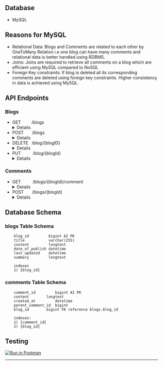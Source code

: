 ## Database
- MySQL
## Reasons for MySQL
- Relational Data: Blogs and Comments are related to each other by OneToMany Relation i.e one blog can
  have many comments and relational data is better handled using RDBMS.
- Joins: Joins are required to retrieve all comments on a blog which are efficient using MySQL compared to NoSQL
- Foreign Key constraints: If blog is deleted all its corresponding comments are deleted using foreign key constraints. Higher
  consistency in data is achieved using MySQL.
## API Endpoints
### Blogs
- GET &nbsp;&nbsp;&nbsp;&nbsp;&nbsp;&nbsp;&nbsp; /blogs
  <details>
       <summary>Details</summary>
       <p>
            <b>Action</b><br/>
            fetches all the blogs from database
       </p>
  </details>
- POST &nbsp;&nbsp;&nbsp;&nbsp;&nbsp; /blogs
  <details>
       <summary>Details</summary>
       <p>
            <b>RequestBody</b><br/>
            <pre>
                {
                    "title":"Title of the blog(required)",
                    "content":"Content of the blog(required)",
                    "summary":"key highlights of the blog(optional)"
                }
            </pre>
            <b>Action</b><br/>
            Adds a blog to database
        </p>
  </details>
- DELETE &nbsp; /blog/{blogID}
  <details>
       <summary>Details</summary>
       <p>
            <b>PathVariable</b><br/> 
            blogId -> Id of the blog to be deleted.
            <br/>
            <b>Action</b><br/>  
            Deletes the blog with id blogId
        </p>
  </details>
- PUT &nbsp;&nbsp;&nbsp;&nbsp;&nbsp;&nbsp;&nbsp;&nbsp; /blog/{blogId}
    <details>
       <summary>Details</summary>
        <p>
            <b>PathVariable</b><br/> 
            blogId -> Id of the blog to be updated.
            <br/>
            <b>RequestBody</b><br/>
            <pre>
                {
                    "title":"Title of the blog(optional)",
                    "content":"Content of the blog(optional)",
                    "summary":"key highlights of the blog(optional)"
                }
            </pre>
            <b>Action</b><br/>
            Updates the blog with id blogId.
        </p>
    </details>

### Comments
- GET &nbsp;&nbsp;&nbsp;&nbsp;&nbsp;&nbsp;&nbsp;&nbsp; /blogs/{blogId}/comment
    <details>
       <summary>Details</summary>
       <p>
            <b>PathVariable</b><br/> 
            blogId -> Id of the blog whose comments are to be fetched
            <br/>
            <b>Action</b><br/>
            fetches all the comments of the blog with id blogId
       </p>
    </details>
- POST &nbsp;&nbsp;&nbsp;&nbsp;&nbsp;&nbsp;/blogs/{blogId}
    <details>
       <summary>Details</summary>
        <p>
            <b>PathVariable</b><br/> 
            blogId -> Id of the blog to be commented.
            <br/>
            <b>RequestBody</b><br/>
            <pre>
                {
                    "content":"comment(required)",
                    "parentCommentId":"Id of the parent comment(optional)"
                }
            </pre>
            <b>Action</b><br/>
            Adds a comment to blog with id blogId.
        </p>
    </details>

## Database Schema
### blogs Table Schema

```
    blog_id	        bigint AI PK
    title	        varchar(255)
    content	        longtext
    date_of_publish	datetime
    last_updated	datetime
    summary	        longtext
    
    indexes
    1) {blog_id}
```
### comments Table Schema

```
    comment_id	       bigint AI PK
    content	       longtext
    created_at	       datetime
    parent_comment_id  bigint
    blog_id	       bigint FK reference blogs.blog_id
    
    indexes:
    1) {comment_id}
    2) {blog_id}
```
## Testing
[![Run in Postman](https://run.pstmn.io/button.svg)](https://app.getpostman.com/run-collection/06642f3d9a597f07b7ee)
****